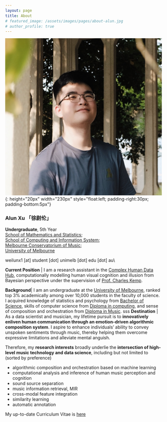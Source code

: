 ```yaml
---
layout: page
title: About
# featured_image: /assets/images/pages/about-alun.jpg
# author_profile: true
---
```


<!-- <img align="left" width="200px" padding-right="10px" src="/assets/images/pages/about-alun.jpg"> -->

![myimg](/assets/images/pages/about-alun.jpg){: height="20px" width="230px" style="float:left; padding-right:30px; padding-bottom:5px"}

### **Alun Xu 「徐尉伦」**

**Undergraduate**, 5th Year\
[School of Mathematics and Statistics](https://ms.unimelb.edu.au/);  
[School of Computing and Information System](https://ms.unimelb.edu.au/);  
[Melbourne Conservatorium of Music](https://finearts-music.unimelb.edu.au/about-us/mcm#:~:text=The%20Conservatorium%20provides%20a%20comprehensive,Performance%20Science%20and%20New%20Music.);  
[University of Melbourne](https://www.unimelb.edu.au/)

weilunx1 \[at\] student \[dot\] unimelb \[dot\] edu \[dot\] au\

**Current Position** | I am a research assistant in the [Complex Human Data Hub](https://psychologicalsciences.unimelb.edu.au/research/hubs/chdh), computationally modelling human visual cognition and illusion from Bayesian perspective under the supervision of [Prof. Charles Kemp](http://www.charleskemp.com/).

**Background**| I am an undergraduate at the [University of Melbourne](https://www.unimelb.edu.au/), ranked top 3% academically among over 10,000 students in the faculty of science. I acquired knowledge of statistics and psychology from [Bachelor of Science](https://study.unimelb.edu.au/find/courses/undergraduate/bachelor-of-science/), skills of computer science from [Diploma in computing](https://study.unimelb.edu.au/find/courses/undergraduate/diploma-in-computing/), and sense of composition and orchestration from [Diploma in Music](https://study.unimelb.edu.au/find/courses/undergraduate/diploma-in-music/).
sss
**Destination** | As a data scientist and musician, my lifetime pursuit is to **innovatively enliven human communication through an emotion-driven algorithmic composition system**. I aspire to enhance individuals’ ability to convey unspoken sentiments through music, thereby helping them overcome expressive limitations and alleviate mental anguish.

Therefore, my **research interests** broadly underlie the **intersection of high-level music technology and data science**, including but not limited to (sorted by preference)

-   algorithmic composition and orchestration based on machine learning
-   computational analysis and inference of human music perception and cognition
-   sound source separation
-   music information retrieval, MIR
-   cross-modal feature integration
-   similarity learning
-   automatic annotation

<!-- Curriculum Vitae ([English](../files/HongzhengChen_CV.pdf) / [Chinese](../files/HongzhengChen_CV_zh.pdf)).
 -->

My up-to-date Curriculum Vitae is [here](../files/HongzhengChen_CV.pdf)

<!-- ## Education

**University of Melbourne**\
B.Sc. in Statistics and Stochastic Processes<td width="38%" align="right" valign="top" style="user-select: auto;">Aug. 2021 - Present</td>
Accumulated WAM: 89/100 -->

<!-- ## Publications

1. **Hongzheng Chen**, Minghua Shen, "_A Deep-Reinforcement-Learning-Based Scheduler for FPGA HLS_", in Proceedings of the 38th International Conference on Computer-Aided Design (ICCAD), 2019. [[PDF](https://ieeexplore.ieee.org/document/8942126)]
2. Minghua Shen, **Hongzheng Chen\***, Nong Xiao, "_Entropy-Directed Scheduling for FPGA High-Level Synthesis_", in IEEE Transactions on Computer-Aided Design of Integrated Circuits and Systems (TCAD), 2020. [[PDF](https://ieeexplore.ieee.org/document/8823964)]
3. Yichi Zhang, Junhao Pan, Xinheng Liu, **Hongzheng Chen**, Deming Chen, Zhiru Zhang, "_FracBNN: Accurate and FPGA-Efficient Binary Neural Networks with Fractional Activations_", in Proceedings of the 29th ACM/SIGDA International Symposium on Field-Programmable Gate Arrays (FPGA), 2021.

&nbsp; &nbsp;&nbsp;<b><font color="black">\* Corresponding author</font></b> -->

<!-- ## Awards & Honors

-   **CCF Elite Collegiate Award** (98 undergrads in China), China Computer Federation (CCF), 2020
-   **Chinese National Scholarship $\times$ 2** (Top 2%), Ministry of Education of PRC, 2018-2020
-   **First-Prize Scholarship $\times$ 3** (Top 5%), Sun Yat-sen University, 2017-2020
-   **Samsung Scholarship** (Top 1%), Samsung Electronics, 2017-2018
-   **Second Place**, _IEEE EDAthon_, IEEE Council on Electronic Design Automation (CEDA), 2019.7
-   **Meritorious Winner**, _Mathematical Contest in Modeling (MCM)_, COMAP, 2019.1 -->

<!-- ## Skills

-   **Programming**: Python, R, Matlab, Java, C, Javascript
-   **Toolkits**: Tensorflow, Pytorch, Open3D/OpenCV, CUDA, $\LaTeX$
-   **Languages**: English (Fluent), Chinese (Native) -->

